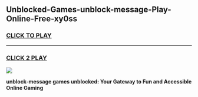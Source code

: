 
## Unblocked-Games-unblock-message-Play-Online-Free-xy0ss
<h3>
<a href="https://premium76.site?title=unblock-message&ref=26A">CLICK TO PLAY</a></h3>
<hr>

<h3>
<a href="https://premium76.site?title=unblock-message&ref=26A">CLICK 2 PLAY</a>
  
</h3>

<a href="https://premium76.site?title=unblock-message&ref=26A"><img src="https://clearcache.store/games.png"></a>


**unblock-message games unblocked: Your Gateway to Fun and Accessible Online Gaming**
